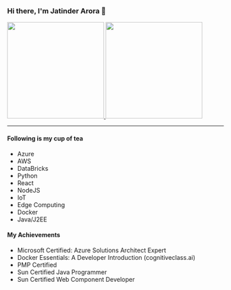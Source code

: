 ### Hi there, I'm Jatinder Arora 👋
<a href="https://github.com/techtutorials">
  <img height="225" src="https://github-readme-stats.vercel.app/api?username=techtutorials&show_icons=true&theme=dark&include_all_commits=true&count_private=true"/>
  <img height="225" src="https://github-readme-stats.vercel.app/api/top-langs/?username=techtutorials&hide=jupyter%20notebook&theme=dark"/>
</a>

---

#### Following is my cup of tea
- Azure
- AWS
- DataBricks
- Python
- React
- NodeJS
- IoT
- Edge Computing
- Docker
- Java/J2EE

#### My Achievements
- Microsoft Certified: Azure Solutions Architect Expert
- Docker Essentials: A Developer Introduction (cognitiveclass.ai)
- PMP Certified 
- Sun Certified Java Programmer
- Sun Certified Web Component Developer
